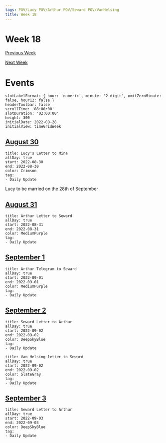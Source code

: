 ```yaml
---
tags: POV/Lucy POV/Arthur POV/Seward POV/VanHelsing 
title: Week 18
---
```


# Week 18

[Previous Week](2022-W35.md)

[Next Week](2022-W37.md)

# Events

```itinerary
slotLabelFormat: { hour: 'numeric', minute: '2-digit', omitZeroMinute: false, hour12: false }
headerToolbar: false
scrollTime: '08:00:00'
slotDuration: '02:00:00'
height: 300
initialDate: 2022-08-28
initialView: timeGridWeek
```

## [August 30](2022-08-30.md)

```itinerary-event
title: Lucy's Letter to Mina
allDay: true
start: 2022-08-30
end: 2022-08-30
color: Crimson
tag:
- Daily Update
```

Lucy to be married on the 28th of September

## [August 31](2022-08-31.md)

```itinerary-event
title: Arthur Letter to Seward
allDay: true
start: 2022-08-31
end: 2022-08-31
color: MediumPurple
tag:
- Daily Update
```

## [September 1](2022-09-01.md)

```itinerary-event
title: Arthur Telegram to Seward
allDay: true
start: 2022-09-01
end: 2022-09-01
color: MediumPurple
tag:
- Daily Update
```

## [September 2](2022-09-02.md)

```itinerary-event
title: Seward Letter to Arthur
allDay: true
start: 2022-09-02
end: 2022-09-02
color: DeepSkyBlue
tag:
- Daily Update
```
```itinerary-event
title: Van Helsing letter to Seward
allDay: true
start: 2022-09-02
end: 2022-09-02
color: SlateGray
tag:
- Daily Update
```

## [September 3](2022-09-03.md)

```itinerary-event
title: Seward Letter to Arthur
allDay: true
start: 2022-09-03
end: 2022-09-03
color: DeepSkyBlue
tag:
- Daily Update
```